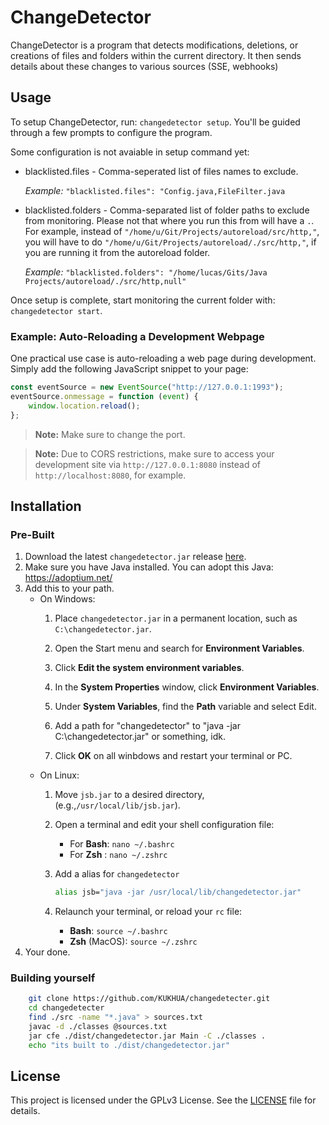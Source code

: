 # ChangeDetector

ChangeDetector is a program that detects modifications, deletions, or creations of files and folders within the current directory. It then sends details about these changes to various sources (SSE, webhooks)

## Usage
To setup ChangeDetector, run: `changedetector setup`. You'll be guided through a few prompts to configure the program.

Some configuration is not avaiable in setup command yet:
* blacklisted.files - Comma-seperated list of files names to exclude.
 
    *Example:*  `"blacklisted.files": "Config.java,FileFilter.java`
* blacklisted.folders - Comma-separated list of folder paths to exclude from monitoring. Please not that where you run this from will have a `.`. For example, instead of `"/home/u/Git/Projects/autoreload/src/http,"`, you will have to do `"/home/u/Git/Projects/autoreload/./src/http,"`, if you are running it from the autoreload folder.

    *Example:* `"blacklisted.folders": "/home/lucas/Gits/Java Projects/autoreload/./src/http,null"`


Once setup is complete, start monitoring the current folder with: `changedetector start`.

### Example: Auto-Reloading a Development Webpage

One practical use case is auto-reloading a web page during development. Simply add the following JavaScript snippet to your page:
```javascript
const eventSource = new EventSource("http://127.0.0.1:1993");
eventSource.onmessage = function (event) {
    window.location.reload();
};

```
> **Note:** Make sure to change the port.

>  **Note:** Due to CORS restrictions, make sure to access your development site via `http://127.0.0.1:8080` instead of `http://localhost:8080`, for example.


## Installation
### Pre-Built
1. Download the latest `changedetector.jar` release [here](https://github.com/KUKHUA/changedetecter/releases).
3. Make sure you have Java installed. You can adopt this Java: https://adoptium.net/
2. Add this to your path.
    * On Windows:
        1.  Place `changedetector.jar` in a permanent location, such as `C:\changedetector.jar`.

        2.  Open the Start menu and search for **Environment Variables**.

        3.  Click **Edit the system environment variables**.

        4.  In the **System Properties** window, click **Environment Variables**.

        5.  Under **System Variables**, find the **Path** variable and select Edit.

        6. Add a path for "changedetector" to "java -jar C:\changedetector.jar" or something, idk.

        7.  Click **OK** on all winbdows and restart your terminal or PC.
    * On Linux:
        1.  Move `jsb.jar` to a desired directory, (e.g.,`/usr/local/lib/jsb.jar`).

        2.  Open a terminal and edit your shell configuration file:
            * For **Bash**: `nano ~/.bashrc`
            * For **Zsh** : `nano ~/.zshrc`

        3. Add a alias for `changedetector`
            ```bash
            alias jsb="java -jar /usr/local/lib/changedetector.jar"
            ```

        4. Relaunch your terminal, or reload your `rc` file:
            *  **Bash**: `source ~/.bashrc `
            *  **Zsh** (MacOS): `source ~/.zshrc` 
3. Your done.

### Building yourself
```bash
    git clone https://github.com/KUKHUA/changedetecter.git
    cd changedetecter
    find ./src -name "*.java" > sources.txt
    javac -d ./classes @sources.txt
    jar cfe ./dist/changedetector.jar Main -C ./classes .
    echo "its built to ./dist/changedetector.jar"
````

## License

This project is licensed under the GPLv3 License. See the [LICENSE](#) file for details.
